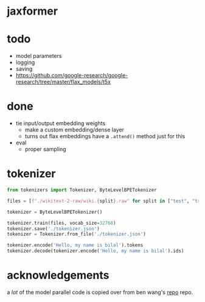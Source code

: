 # jaxformer

# todo

-   model parameters
-   logging
-   saving
-   https://github.com/google-research/google-research/tree/master/flax_models/t5x

# done

-   tie input/output embedding weights
    -   make a custom embedding/dense layer
    -   turns out flax embeddings have a `.attend()` method just for this
-   eval
    -   proper sampling

# tokenizer

```python
from tokenizers import Tokenizer, ByteLevelBPETokenizer

files = [f"./wikitext-2-raw/wiki.{split}.raw" for split in ["test", "train", "valid"]]

tokenizer = ByteLevelBPETokenizer()

tokenizer.train(files, vocab_size=32768)
tokenizer.save('./tokenizer.json')
tokenizer = Tokenizer.from_file('./tokenizer.json')

tokenizer.encode('Hello, my name is bilal').tokens
tokenizer.decode(tokenizer.encode('Hello, my name is bilal').ids)
```

# acknowledgements

a _lot_ of the model parallel code is copied over from ben wang's [repo](https://github.com/kingoflolz/mesh-transformer-jax) repo.
